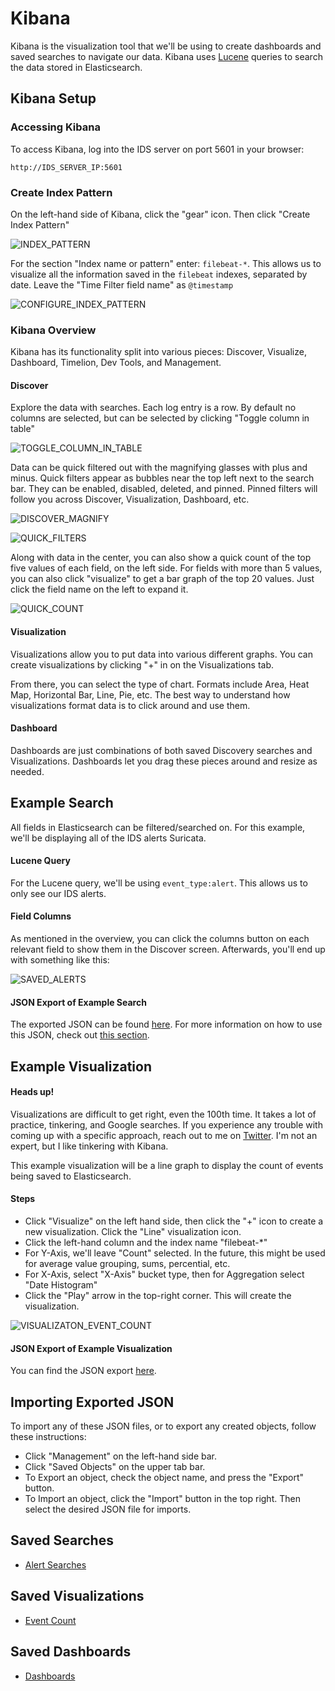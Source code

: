 # Kibana
Kibana is the visualization tool that we'll be using to create dashboards and saved searches to navigate our data. Kibana uses [Lucene](https://www.elastic.co/guide/en/kibana/current/search.html) queries to search the data stored in Elasticsearch.

## Kibana Setup

### Accessing Kibana
To access Kibana, log into the IDS server on port 5601 in your browser:

`http://IDS_SERVER_IP:5601`

### Create Index Pattern
On the left-hand side of Kibana, click the "gear" icon. Then click "Create Index Pattern"

![INDEX_PATTERN](images/index_pattern.PNG)

For the section "Index name or pattern" enter: `filebeat-*`. This allows us to visualize all the information saved in the `filebeat` indexes, separated by date. Leave the "Time Filter field name" as `@timestamp`

![CONFIGURE_INDEX_PATTERN](images/configure_index_pattern.PNG)

### Kibana Overview
Kibana has its functionality split into various pieces: Discover, Visualize, Dashboard, Timelion, Dev Tools, and Management.

#### Discover
Explore the data with searches. Each log entry is a row. By default no columns are selected, but can be selected by clicking "Toggle column in table"

![TOGGLE_COLUMN_IN_TABLE](images/toggle_column_in_table.PNG)

Data can be quick filtered out with the magnifying glasses with plus and minus. Quick filters appear as bubbles near the top left next to the search bar. They can be enabled, disabled, deleted, and pinned. Pinned filters will follow you across Discover, Visualization, Dashboard, etc.

![DISCOVER_MAGNIFY](images/discover_magnify.PNG)

![QUICK_FILTERS](images/quick_filters.PNG)

Along with data in the center, you can also show a quick count of the top five values of each field, on the left side. For fields with more than 5 values, you can also click "visualize" to get a bar graph of the top 20 values. Just click the field name on the left to expand it.

![QUICK_COUNT](images/quick_count.PNG)

#### Visualization
Visualizations allow you to put data into various different graphs. You can create visualizations by clicking "+" in on the Visualizations tab.

From there, you can select the type of chart. Formats include Area, Heat Map, Horizontal Bar, Line, Pie, etc. The best way to understand how visualizations format data is to click around and use them.

#### Dashboard
Dashboards are just combinations of both saved Discovery searches and Visualizations. Dashboards let you drag these pieces around and resize as needed.

## Example Search
All fields in Elasticsearch can be filtered/searched on. For this example, we'll be displaying all of the IDS alerts Suricata.

#### Lucene Query
For the Lucene query, we'll be using `event_type:alert`. This allows us to only see our IDS alerts.

#### Field Columns
As mentioned in the overview, you can click the columns button on each relevant field to show them in the Discover screen. Afterwards, you'll end up with something like this:

![SAVED_ALERTS](images/saved_alerts.png)

#### JSON Export of Example Search
The exported JSON can be found [here](../kibana_exports/alert_search.json). For more information on how to use this JSON, check out [this section](#importing-exported-json).

## Example Visualization

#### Heads up!
Visualizations are difficult to get right, even the 100th time. It takes a lot of practice, tinkering, and Google searches. If you experience any trouble with coming up with a specific approach, reach out to me on [Twitter](https://twitter.com/0xGradius). I'm not an expert, but I like tinkering with Kibana.

This example visualization will be a line graph to display the count of events being saved to Elasticsearch.

#### Steps
* Click "Visualize" on the left hand side, then click the "+" icon to create a new visualization. Click the "Line" visualization icon.
* Click the left-hand column and the index name "filebeat-*"
* For Y-Axis, we'll leave "Count" selected. In the future, this might be used for average value grouping, sums, percential, etc.
* For X-Axis, select "X-Axis" bucket type, then for Aggregation select "Date Histogram"
* Click the "Play" arrow in the top-right corner. This will create the visualization.

![VISUALIZATON_EVENT_COUNT](images/visualization_event_count.PNG)

#### JSON Export of Example Visualization
You can find the JSON export [here](../kibana_exports/visualization_event_count.json).

## Importing Exported JSON
To import any of these JSON files, or to export any created objects, follow these instructions:

* Click "Management" on the left-hand side bar.
* Click "Saved Objects" on the upper tab bar.
* To Export an object, check the object name, and press the "Export" button.
* To Import an object, click the "Import" button in the top right. Then select the desired JSON file for imports.

## Saved Searches
* [Alert Searches](../kibana_exports/exported_searches.json)

## Saved Visualizations
* [Event Count](../kibana_exports/all_exported_visualizations.json)

## Saved Dashboards
* [Dashboards](../kibana_exports/exported_dashboards.json)
